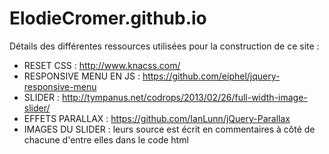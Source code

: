 ElodieCromer.github.io
======================

Détails des différentes ressources utilisées pour la construction de ce site :

- RESET CSS : http://www.knacss.com/
- RESPONSIVE MENU EN JS : https://github.com/eiphel/jquery-responsive-menu
- SLIDER : http://tympanus.net/codrops/2013/02/26/full-width-image-slider/
- EFFETS PARALLAX : https://github.com/IanLunn/jQuery-Parallax
- IMAGES DU SLIDER : leurs source est écrit en commentaires à côté de chacune d'entre elles dans le code html

